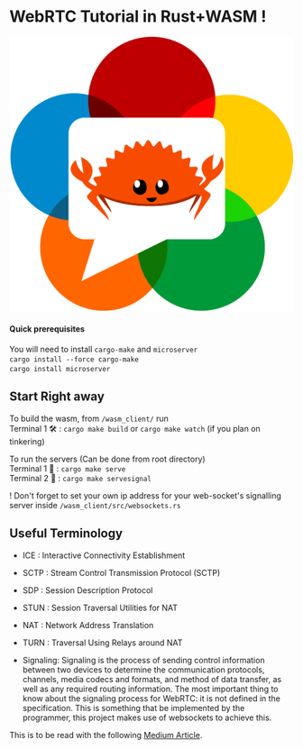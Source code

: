 # WebRTC Tutorial in Rust+WASM !
![Ferris](Crustacean_over_ip.png)



#### Quick prerequisites
You will need to install `cargo-make` and `microserver`   
`cargo install --force cargo-make`  
`cargo install microserver`  

## Start Right away
To build the wasm, from `/wasm_client/` run  
Terminal 1 🛠 : `cargo make build` or `cargo make watch` (if you plan on tinkering)  

To run the servers (Can be done from root directory)  
Terminal 1 🚀 : `cargo make serve`  
Terminal 2 🔌 : `cargo make servesignal`  

! Don't forget to set your own ip address for your web-socket's signalling server inside `/wasm_client/src/websockets.rs`
  

## Useful Terminology
- ICE : Interactive Connectivity Establishment
- SCTP : Stream Control Transmission Protocol (SCTP)
- SDP : Session Description Protocol
- STUN : Session Traversal Utilities for NAT
- NAT : Network Address Translation
- TURN : Traversal Using Relays around NAT

- Signaling: Signaling is the process of sending control information between two devices to determine the communication protocols, channels, media codecs and formats, and method of data transfer, as well as any required routing information. The most important thing to know about the signaling process for WebRTC: it is not defined in the specification. 
This is something that be implemented by the programmer, this project makes use of websockets to achieve this.


This is to be read with the following [Medium Article](https://charles-schleich.medium.com/webrtc-video-chat-tutorial-using-rust-wasm-fa340f7aeef9).

